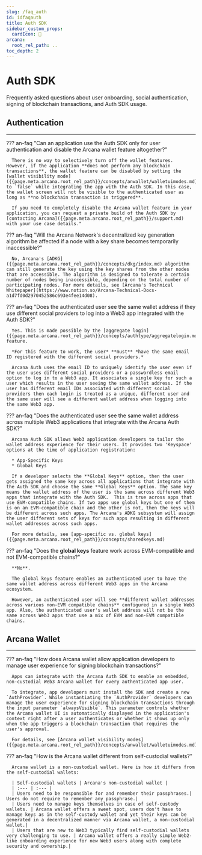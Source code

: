 ```yaml
---
slug: /faq_auth
id: idfaqauth
title: Auth SDK
sidebar_custom_props:
  cardIcon: 🙋
arcana:
  root_rel_path: ..
toc_depth: 2
---
```


# Auth SDK

Frequently asked questions about user onboarding, social authentication, signing of blockchain transactions, and Auth SDK usage.

## Authentication

---

??? an-faq "Can an application use the Auth SDK only for user authentication and disable the Arcana wallet feature altogether?"

      There is no way to selectively turn off the wallet features.  However, if the application **does not perform any blockchain transactions**, the wallet feature can be disabled by setting the [wallet visibility mode]({{page.meta.arcana.root_rel_path}}/concepts/anwallet/walletuimodes.md) to `false` while integrating the app with the Auth SDK. In this case, the wallet screen will not be visible to the authenticated user as long as **no blockchain transaction is triggered**. 

      If you need to completely disable the Arcana wallet feature in your application, you can request a private build of the Auth SDK by [contacting Arcana]({{page.meta.arcana.root_rel_path}}/support.md) with your use case details."

??? an-faq "Will the Arcana Network's decentralized key generation algorithm be affected if a node with a key share becomes temporarily inaccessible?"

      No, Arcana's [ADKG]({{page.meta.arcana.root_rel_path}}/concepts/dkg/index.md) algorithm can still generate the key using the key shares from the other nodes that are accessible. The algorithm is designed to tolerate a certain number of nodes being inaccessible, depending on the total number of participating nodes. For more details, see [Arcana's Technical Whitepaper](https://www.notion.so/Arcana-Technical-Docs-a1d7fd0d2970452586c693e4fee14d08).

??? an-faq "Does the authenticated user see the same wallet address if they use different social providers to log into a Web3 app integrated with the Auth SDK?"

      Yes. This is made possible by the [aggregate login]({{page.meta.arcana.root_rel_path}}/concepts/authtype/aggregatelogin.md) feature. 
      
      *For this feature to work, the user* **must** *have the same email ID registered with the different social providers.*
      
      Arcana Auth uses the email ID to uniquely identify the user even if the user uses different social providers or a passwordless email option to log in to a Web3 app. It associates a single key for such a user which results in the user seeing the same wallet address. If the user has different email IDs associated with different social providers then each login is treated as a unique, different user and the same user will see a different wallet address when logging into the same Web3 app.

??? an-faq "Does the authenticated user see the same wallet address across multiple Web3 applications that integrate with the Arcana Auth SDK?"

      Arcana Auth SDK allows Web3 application developers to tailor the wallet address experience for their users. It provides two 'Keyspace' options at the time of application registration:

      * App-Specific Keys
      * Global Keys

      If a developer selects the **Global Keys** option, then the user gets assigned the same key across all applications that integrate with the Auth SDK and choose the same **Global Keys** option. The same key means the wallet address of the user is the same across different Web3 apps that integrate with the Auth SDK.  This is true across apps that use EVM-compatible chains. If two apps use global keys but one of them is on an EVM-compatible chain and the other is not, then the keys will be different across such apps. The Arcana's ADKG subsystem will assign the user different sets of keys for such apps resulting in different wallet addresses across such apps.

      For more details, see [app-specific vs. global keys]({{page.meta.arcana.root_rel_path}}/concepts/sharedkeys.md)

??? an-faq "Does the **global keys** feature work across EVM-compatible and not EVM-compatible chains?"

      **No**.

      The global keys feature enables an authenticated user to have the same wallet address across different Web3 apps in the Arcana ecosystem.  
      
      However, an authenticated user will see **different wallet addresses across various non-EVM compatible chains** configured in a single Web3 app. Also, the authenticated user's wallet address will not be the same across Web3 apps that use a mix of EVM and non-EVM compatible chains. 

## Arcana Wallet

---

??? an-faq "How does Arcana wallet allow application developers to manage user experience for signing blockchain transactions?"

      Apps can integrate with the Arcana Auth SDK to enable an embedded, non-custodial Web3 Arcana wallet for every authenticated app user.

      To integrate, app developers must install the SDK and create a new `AuthProvider`. While instantiating the `AuthProvider` developers can manage the user experience for signing blockchain transactions through the input parameter `alwaysVisible`. This parameter controls whether the Arcana wallet UI is automatically displayed in the application's context right after a user authenticates or whether it shows up only when the app triggers a blockchain transaction that requires the user's approval.

      For details, see [Arcana wallet visibility modes]({{page.meta.arcana.root_rel_path}}/concepts/anwallet/walletuimodes.md).

??? an-faq "How is the Arcana wallet different from self-custodial wallets?"

      Arcana wallet is a non-custodial wallet. Here is how it differs from the self-custodial wallets:

      | Self-custodial wallets | Arcana's non-custodial wallet |
      | :--- | :--- |
      | Users need to be responsible for and remember their passphrases.| Users do not require to remember any passphrase.|
      | Users need to manage keys themselves in case of self-custody wallets. | Arcana wallet offers a sweet spot, users don't have to manage keys as in the self-custody wallet and yet their keys can be generated in a decentralized manner via Arcana wallet, a non-custodial wallet.|
      | Users that are new to Web3 typically find self-custodial wallets very challenging to use. | Arcana wallet offers a really simple Web2-like onboarding experience for new Web3 users along with complete security and ownership.|
